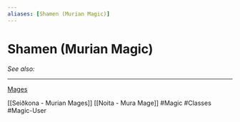 ```yaml
---
aliases: [Shamen (Murian Magic)]
---
```

# Shamen (Murian Magic)
*See also:* 
___
[Mages](https://sssscomic.com/comic.php?page=87)

[[Seiðkona - Murian Mages]]
[[Noita - Mura Mage]]
#Magic #Classes #Magic-User 